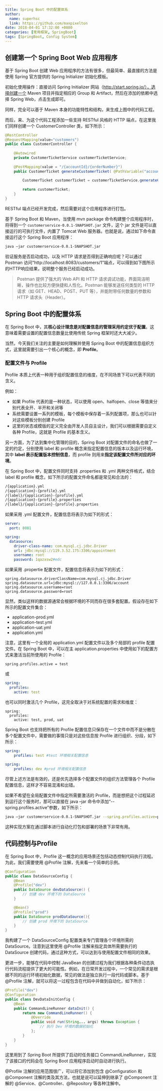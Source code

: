 ```yaml
---
title: Spring Boot 中的配置体系
author:
  name: superhsc
  link: https://github.com/maxpixelton
date: 2018-04-01 17:32:00 +0800
categories: [常用框架, SpringBoot]
tags: [SpringBoot, Config System]
---
```


## 创建第一个 Spring Boot Web 应用程序

基于 Spring Boot 创建 Web 应用程序的方法有很多，但最简单、最直接的方法是使用 Spring 官方提供的 Spring Initializer 初始化模板。

初始化使用操作：直接访问 Spring Initializer 网站（http://start.spring.io/），选择创建一个 Maven 项目并指定相应的 Group 和 Artifact，然后在添加的依赖中选择 Spring Web，点击生成即可。

同样，完全可以基于 Maven 本身的功能特性和结构，来生成上图中的代码工程。

而后，来、为这个代码工程添加一些支持 RESTful 风格的 HTTP 端点，在这里我们同样创建一个 CustomerController 类，如下所示：
```java
@RestController
@RequestMapping(value="customers")
public class CustomerController {
    
    @Autowired
    private CustomerTicketService customerTicketService; 
	
	@PostMapping(value = "/{accountId}/{orderNumber}")
	public CustomerTicket generateCustomerTicket( @PathVariable("accountId") Long accountId, @PathVariable("orderNumber") String orderNumber) {
		
		CustomerTicket customerTicket = customerTicketService.generateCustomerTicket(accountId, orderNumber);		
		
		return customerTicket;
	}
}
```

RESTful 端点已经开发完成，然后需要对这个应用程序进行打包。

基于 Spring Boot 和 Maven，当使用 mvn package 命令构建整个应用程序时，将得到一个 `customerservice-0.0.1-SNAPSHOT.jar` 文件，这个 jar 文件是可以直接运行的可执行文件，内置了 Tomcat Web 服务器。也就是说，通过如下命令直接运行这个 Spring Boot 应用程序：
```bash
java –jar customerservice-0.0.1-SNAPSHOT.jar
```

验证服务是否启动成功，以及 HTTP 请求是否得到正确响应呢？可以通过 Postman 访问“http://localhost:8083/customers/1”端点，可以得到如下图所示的HTTP响应结果，说明整个服务已经启动成功。

> Postman 提供了强大的 Web API 和 HTTP 请求调试功能，界面简洁明晰，操作也比较方便快捷和人性化。Postman 能够发送任何类型的 HTTP 请求（如 GET、HEAD、POST、PUT 等），并能附带任何数量的参数和 HTTP 请求头（Header）。


## Spring Boot 中的配置体系

在 Spring Boot 中，其**核心设计理念是对配置信息的管理采用约定优于配置**。这意味着需要设置的配置信息数量比使用传统 Spring 框架时还大大减少。

当然，今天我们关注的主要是如何理解并使用 Spring Boot 中的配置信息组织方式，这里就需要引出一个核心的概念，即 **Profile**。

### 配置文件与 Profile

Profile 本质上代表一种用于组织配置信息的维度，在不同场景下可以代表不同的含义。

例如：
- 如果 Profile 代表的是一种状态，可以使用 open、halfopen、close 等值来分别代表全开、半开和关闭等
- 系统需要设置一系列的模板，每个模板中保存着一系列配置项，那么也可以针对这些模板分别创建 Profile
- 这里的状态或模版的定义完全由开发人员自主设计，我们可以根据需要自定义各种 Profile，这就是 Profile 的基本含义。

另一方面，为了达到集中化管理的目的，Spring Boot 对配置文件的命名也做了一定的约定，分别使用 label 和 profile 概念来指定配置信息的版本以及运行环境，其中 **label 表示配置版本控制信息**，而 profile 则用来**指定该配置文件所对应的环境**。

在 Spring Boot 中，配置文件同时支持 .properties 和 .yml 两种文件格式，结合 label 和 profile 概念，如下所示的配置文件命名都是常见和合法的：
```bash
/{application}.yml
/{application}-{profile}.yml
/{label}/{application}-{profile}.yml
/{application}-{profile}.properties
/{label}/{application}-{profile}.properties
```

如果采用 .yml 配置文件，配置信息将表示为如下的形式：
```yaml
server:
  port: 8081

spring:
  datasource:
    driver-class-name: com.mysql.cj.jdbc.Driver
    url: jdbc:mysql://119.3.52.175:3306/appointment
    username: root
    password: 1qazxsw2#edc 
```

如果采用 .propertie 配置文件，配置信息将表示为如下的形式：
```propertie 
spring.datasource.driverClassName=com.mysql.cj.jdbc.Driver
spring.datasource.url=jdbc:mysql://127.0.0.1:3306/account
spring.datasource.username=root 
spring.datasource.password=root
```
显然，类似这样的数据源通常会根据环境的不同而存在很多套配置。假设存在如下所示的配置文件集合：
- application-prod.yml
- application-test.yml
- application-uat.yml
- application.yml

注意，这里有一个全局的 application.yml 配置文件以及多个局部的 profile 配置文件。在 Spring Boot 中，可以在主 application.properties 中使用如下的配置方式来激活当前所使用的 Profile：
```propertie
spring.profiles.active = test
```
或
```yaml
spring:
  profiles:
    active: test
```

也可以同时激活几个 Profile，这完全取决于对系统配置的需求和维度：
```
spring:
  profiles:
    active: test, prod, uat
```

Spring Boot 也支持把所有的 Profile 配置信息只保存在一个文件中而不是分散在多个配置文件中，需要做的事情只是对这些信息按 Profile 进行组织、分段，如下所示：
```yaml
spring:
    profiles: test #test 环境相关配置信息    
    
spring:
    profiles: dev #prod 环境相关配置信息
```

尽管上述方法是有效的，还是优先选择多个配置文件的组织方法管理各个 Profile 配置信息，这样才不容易混淆和出错。

如果不希望在全局配置文件中指定所需要激活的 Profile，而是想把这个过程延迟到运行这个服务时，那可以直接在 java –jar 命令中添加“--spring.profiles.active”参数，如下所示：
```bash
java –jar customerservice-0.0.1-SNAPSHOT.jar --spring.profiles.active=prod
```
这种实现方案在通过脚本进行自动化打包和部署的场景下非常有用。

## 代码控制与Profile

在 Spring Boot 中，Profile 这一概念的应用场景还包括动态控制代码执行流程。为此，我们需要使用 @Profile 注解，先来看一个简单的示例。
```java
@Configuration
public class DataSourceConfig {
    @Bean
    @Profile("dev")
    public DataSource devDataSource() {
        // 创建 dev 环境下的 DataSource 
    }

    @Bean()
    @Profile("prod")
    public DataSource prodDataSource(){
        // 创建 prod 环境下的 DataSource 
    }
}
```

我构建了一个 DataSourceConfig 配置类来专门管理各个环境所需的 DataSource。注意到这里使用 @Profile 注解来指定具体所需要执行的 DataSource 创建代码，通过这种方式，可以达到与使用配置文件相同的效果。

更进一步，能够在代码中控制 JavaBean 的创建过程为我们根据各种条件动态执行代码流程提供了更大的可能性。例如，在日常开发过程中，一个常见的需求是根据不同的运行环境初始化数据，常见的做法是独立执行一段代码或脚本。基于 @Profile 注解，就可以将这一过程包含在代码中并做到自动化，如下所示：
```java
@Profile("dev")
@Configuration
public class DevDataInitConfig {
    @Bean
    public CommandLineRunner dataInit() {
        return new CommandLineRunner() {
            @Override
            public void run(String... args) throws Exception {
                // 执行 Dev 环境的数据初始化
            };
        }
    }  
}
```

这里用到了 Spring Boot 所提供了启动时任务接口 CommandLineRunner，实现了该接口的代码会在 Spring Boot 应用程序启动时自动进行执行。

@Profile 注解的应用范围很广，可以将它添加到包含 @Configuration 和 @Component 注解的类及其方法，也就是说可以延伸到继承了 @Component 注解的 @Service、@Controller、@Repository 等各种注解中。

